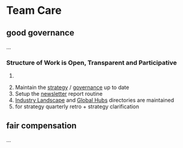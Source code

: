 # Team Care

## good governance

...

### Structure of Work is Open, Transparent and Participative

1. ~~~~[~~Setup Discourse Forum for deep debates & research~~](http://forum.dgov.foundation)~~~~
2. Maintain the [strategy](./) / [governance](../roles/) up to date
3. Setup the [newsletter](../../newsletter/) report routine
4. [Industry Landscape](../../resources/dgov-industry-landscape.md) and [Global Hubs](../../resources/map-of-the-industry-landscape.md) directories are maintained
5. for strategy quarterly retro + strategy clarification

## fair compensation

...

